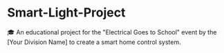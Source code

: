 # Smart-Light-Project
🎓 An educational project for the "Electrical Goes to School" event by the [Your Division Name] to create a smart home control system.
